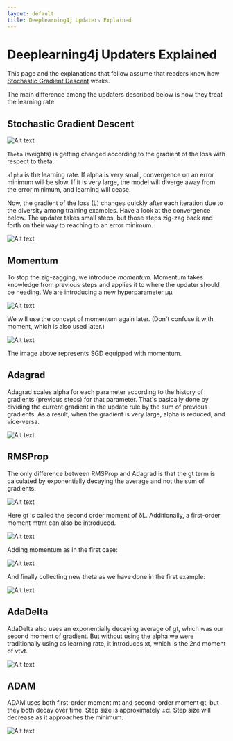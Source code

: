 ```yaml
---
layout: default
title: Deeplearning4j Updaters Explained
---
```


# Deeplearning4j Updaters Explained

This page and the explanations that follow assume that readers know how [Stochastic Gradient Descent](../glossary.html#stochasticgradientdescent) works.

The main difference among the updaters described below is how they treat the learning rate. 

## Stochastic Gradient Descent

![Alt text](../img/updater_math1.png)

`Theta` (weights) is getting changed according to the gradient of the loss with respect to theta.

`alpha` is the learning rate. If alpha is very small, convergence on an error minimum will be slow. If it is very large, the model will diverge away from the error minimum, and learning will cease.

Now, the gradient of the loss (L) changes quickly after each iteration due to the diversity among training examples. Have a look at the convergence below. The updater takes small steps, but those steps zig-zag back and forth on their way to reaching to an error minimum.

![Alt text](../img/updater_1.png)

## Momentum

To stop the zig-zagging, we introduce *momentum*. Momentum takes knowledge from previous steps and applies it to where the updater should be heading. We are introducing a new hyperparameter μμ

![Alt text](../img/updater_math2.png)

We will use the concept of momentum again later. (Don't confuse it with moment, which is also used later.)

![Alt text](../img/updater_2.png)

The image above represents SGD equipped with momentum.

## Adagrad

Adagrad scales alpha for each parameter according to the history of gradients (previous steps) for that parameter. That's basically done by dividing the current gradient in the update rule by the sum of previous gradients. As a result, when the gradient is very large, alpha is reduced, and vice-versa.

![Alt text](../img/updater_math3.png)

## RMSProp

The only difference between RMSProp and Adagrad is that the gt term is calculated by exponentially decaying the average and not the sum of gradients.

![Alt text](../img/updater_math4.png)

Here gt is called the second order moment of δL. Additionally, a first-order moment mtmt can also be introduced.

![Alt text](../img/updater_math5.png)

Adding momentum as in the first case:

![Alt text](../img/updater_math6.png)

And finally collecting new theta as we have done in the first example:

![Alt text](../img/updater_math7.png)

## AdaDelta

AdaDelta also uses an exponentially decaying average of gt, which was our second moment of gradient. But without using the alpha we were traditionally using as learning rate, it introduces xt, which is the 2nd moment of vtvt.

![Alt text](../img/updater_math8.png)

## ADAM

ADAM uses both first-order moment mt and second-order moment gt, but they both decay over time. Step size is approximately ±α. Step size will decrease as it approaches the minimum.

![Alt text](../img/updater_math9.png)
